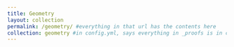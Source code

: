 ```yaml
---
title: Geometry
layout: collection
permalink: /geometry/ #everything in that url has the contents here
collection: geometry #in config.yml, says everything in _proofs is in collection called proofs
---
```

 